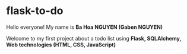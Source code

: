 # flask-to-do
Hello everyone! My name is __Ba Hoa NGUYEN (Gaben NGUYEN)__ <br>

Welcome to my first project about a todo list using __Flask, SQLAlchemy, Web technologies (HTML, CSS, JavaScript)__

